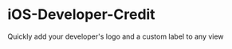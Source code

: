iOS-Developer-Credit
====================

Quickly add your developer's logo and a custom label to any view
